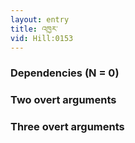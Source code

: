 ```yaml
---
layout: entry
title: འཁྱར་
vid: Hill:0153
---
```

### Dependencies (N = 0)


### Two overt arguments


### Three overt arguments
